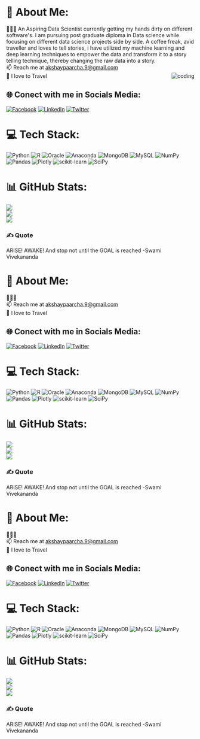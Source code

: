 
# 💫 About Me:
👨🏻‍💻 An Aspiring Data Scientist currently getting my hands dirty on different software's. I am pursuing post graduate diploma in Data science while focusing on different data science projects side by side. A coffee freak, avid traveller and loves to tell stories, i have utilized my machine learning and deep learning techniques to empower the data and transform it to a story telling technique, thereby changing the raw data into a story.<br>📫 Reach me at akshaypaarcha.9@gmail.com<br>🚀 I love to Travel
<img align="right" alt="coding" widht="200" src="https://user-images.githubusercontent.com/55389276/140866485-8fb1c876-9a8f-4d6a-98dc-08c4981eaf70.gif">


## 🌐 Conect with me in Socials Media:
[![Facebook](https://img.shields.io/badge/Facebook-%231877F2.svg?logo=Facebook&logoColor=white)](https://facebook.com/akshayparcha) [![LinkedIn](https://img.shields.io/badge/LinkedIn-%230077B5.svg?logo=linkedin&logoColor=white)](https://linkedin.com/in/akshayparcha) [![Twitter](https://img.shields.io/badge/Twitter-%231DA1F2.svg?logo=Twitter&logoColor=white)](https://twitter.com/akshaypaarcha) 

# 💻 Tech Stack:
![Python](https://img.shields.io/badge/python-3670A0?style=for-the-badge&logo=python&logoColor=ffdd54) ![R](https://img.shields.io/badge/r-%23276DC3.svg?style=for-the-badge&logo=r&logoColor=white) ![Oracle](https://img.shields.io/badge/Oracle-F80000?style=for-the-badge&logo=oracle&logoColor=white) ![Anaconda](https://img.shields.io/badge/Anaconda-%2344A833.svg?style=for-the-badge&logo=anaconda&logoColor=white) ![MongoDB](https://img.shields.io/badge/MongoDB-%234ea94b.svg?style=for-the-badge&logo=mongodb&logoColor=white) ![MySQL](https://img.shields.io/badge/mysql-%2300f.svg?style=for-the-badge&logo=mysql&logoColor=white) ![NumPy](https://img.shields.io/badge/numpy-%23013243.svg?style=for-the-badge&logo=numpy&logoColor=white) ![Pandas](https://img.shields.io/badge/pandas-%23150458.svg?style=for-the-badge&logo=pandas&logoColor=white) ![Plotly](https://img.shields.io/badge/Plotly-%233F4F75.svg?style=for-the-badge&logo=plotly&logoColor=white) ![scikit-learn](https://img.shields.io/badge/scikit--learn-%23F7931E.svg?style=for-the-badge&logo=scikit-learn&logoColor=white) ![SciPy](https://img.shields.io/badge/SciPy-%230C55A5.svg?style=for-the-badge&logo=scipy&logoColor=%white)
# 📊 GitHub Stats:
![](https://github-readme-stats.vercel.app/api?username=Akshaypaarcha&theme=blue-green&hide_border=false&include_all_commits=true&count_private=true)<br/>
![](https://github-readme-streak-stats.herokuapp.com/?user=Akshaypaarcha&theme=blue-green&hide_border=false)<br/>
![](https://github-readme-stats.vercel.app/api/top-langs/?username=Akshaypaarcha&theme=blue-green&hide_border=false&include_all_commits=true&count_private=true&layout=compact)
### ✍️ Quote
ARISE! AWAKE! And stop not until the GOAL is reached -Swami Vivekananda

# 💫 About Me:
👨🏻‍💻 <title>An Aspiring Data Scientist currently getting my hands dirty on different software's. I am pursuing post graduate diploma in Data science while focusing on different data science projects side by side. A coffee freak, avid traveller and loves to tell stories, i have utilized my machine learning and deep learning techniques to empower the data and transform it to a story telling technique, thereby changing the raw data into a story.</title><br>📫 Reach me at akshaypaarcha.9@gmail.com<br>🚀 I love to Travel


## 🌐 Conect with me in Socials Media:
[![Facebook](https://img.shields.io/badge/Facebook-%231877F2.svg?logo=Facebook&logoColor=white)](https://facebook.com/akshayparcha) [![LinkedIn](https://img.shields.io/badge/LinkedIn-%230077B5.svg?logo=linkedin&logoColor=white)](https://linkedin.com/in/akshayparcha) [![Twitter](https://img.shields.io/badge/Twitter-%231DA1F2.svg?logo=Twitter&logoColor=white)](https://twitter.com/akshaypaarcha) 

# 💻 Tech Stack:
![Python](https://img.shields.io/badge/python-3670A0?style=for-the-badge&logo=python&logoColor=ffdd54) ![R](https://img.shields.io/badge/r-%23276DC3.svg?style=for-the-badge&logo=r&logoColor=white) ![Oracle](https://img.shields.io/badge/Oracle-F80000?style=for-the-badge&logo=oracle&logoColor=white) ![Anaconda](https://img.shields.io/badge/Anaconda-%2344A833.svg?style=for-the-badge&logo=anaconda&logoColor=white) ![MongoDB](https://img.shields.io/badge/MongoDB-%234ea94b.svg?style=for-the-badge&logo=mongodb&logoColor=white) ![MySQL](https://img.shields.io/badge/mysql-%2300f.svg?style=for-the-badge&logo=mysql&logoColor=white) ![NumPy](https://img.shields.io/badge/numpy-%23013243.svg?style=for-the-badge&logo=numpy&logoColor=white) ![Pandas](https://img.shields.io/badge/pandas-%23150458.svg?style=for-the-badge&logo=pandas&logoColor=white) ![Plotly](https://img.shields.io/badge/Plotly-%233F4F75.svg?style=for-the-badge&logo=plotly&logoColor=white) ![scikit-learn](https://img.shields.io/badge/scikit--learn-%23F7931E.svg?style=for-the-badge&logo=scikit-learn&logoColor=white) ![SciPy](https://img.shields.io/badge/SciPy-%230C55A5.svg?style=for-the-badge&logo=scipy&logoColor=%white)
# 📊 GitHub Stats:
![](https://github-readme-stats.vercel.app/api?username=Akshaypaarcha&theme=blue-green&hide_border=false&include_all_commits=true&count_private=true)<br/>
![](https://github-readme-streak-stats.herokuapp.com/?user=Akshaypaarcha&theme=blue-green&hide_border=false)<br/>
![](https://github-readme-stats.vercel.app/api/top-langs/?username=Akshaypaarcha&theme=blue-green&hide_border=false&include_all_commits=true&count_private=true&layout=compact)
### ✍️ Quote
ARISE! AWAKE! And stop not until the GOAL is reached -Swami Vivekananda

# 💫 About Me:
👨🏻‍💻 <title>An Aspiring Data Scientist currently getting my hands dirty on different software's. I am pursuing post graduate diploma in Data science while focusing on different data science projects side by side. A coffee freak, avid traveller and loves to tell stories, i have utilized my machine learning and deep learning techniques to empower the data and transform it to a story telling technique, thereby changing the raw data into a story.</title><br>📫 Reach me at akshaypaarcha.9@gmail.com<br>🚀 I love to Travel


## 🌐 Conect with me in Socials Media:
[![Facebook](https://img.shields.io/badge/Facebook-%231877F2.svg?logo=Facebook&logoColor=white)](https://facebook.com/akshayparcha) [![LinkedIn](https://img.shields.io/badge/LinkedIn-%230077B5.svg?logo=linkedin&logoColor=white)](https://linkedin.com/in/akshayparcha) [![Twitter](https://img.shields.io/badge/Twitter-%231DA1F2.svg?logo=Twitter&logoColor=white)](https://twitter.com/akshaypaarcha) 

# 💻 Tech Stack:
![Python](https://img.shields.io/badge/python-3670A0?style=for-the-badge&logo=python&logoColor=ffdd54) ![R](https://img.shields.io/badge/r-%23276DC3.svg?style=for-the-badge&logo=r&logoColor=white) ![Oracle](https://img.shields.io/badge/Oracle-F80000?style=for-the-badge&logo=oracle&logoColor=white) ![Anaconda](https://img.shields.io/badge/Anaconda-%2344A833.svg?style=for-the-badge&logo=anaconda&logoColor=white) ![MongoDB](https://img.shields.io/badge/MongoDB-%234ea94b.svg?style=for-the-badge&logo=mongodb&logoColor=white) ![MySQL](https://img.shields.io/badge/mysql-%2300f.svg?style=for-the-badge&logo=mysql&logoColor=white) ![NumPy](https://img.shields.io/badge/numpy-%23013243.svg?style=for-the-badge&logo=numpy&logoColor=white) ![Pandas](https://img.shields.io/badge/pandas-%23150458.svg?style=for-the-badge&logo=pandas&logoColor=white) ![Plotly](https://img.shields.io/badge/Plotly-%233F4F75.svg?style=for-the-badge&logo=plotly&logoColor=white) ![scikit-learn](https://img.shields.io/badge/scikit--learn-%23F7931E.svg?style=for-the-badge&logo=scikit-learn&logoColor=white) ![SciPy](https://img.shields.io/badge/SciPy-%230C55A5.svg?style=for-the-badge&logo=scipy&logoColor=%white)
# 📊 GitHub Stats:
![](https://github-readme-stats.vercel.app/api?username=Akshaypaarcha&theme=blue-green&hide_border=false&include_all_commits=true&count_private=true)<br/>
![](https://github-readme-streak-stats.herokuapp.com/?user=Akshaypaarcha&theme=blue-green&hide_border=false)<br/>
![](https://github-readme-stats.vercel.app/api/top-langs/?username=Akshaypaarcha&theme=blue-green&hide_border=false&include_all_commits=true&count_private=true&layout=compact)
### ✍️ Quote
ARISE! AWAKE! And stop not until the GOAL is reached -Swami Vivekananda


